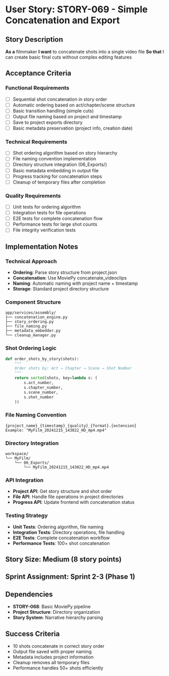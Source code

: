 # User Story: STORY-069 - Simple Concatenation and Export

## Story Description
**As a** filmmaker
**I want** to concatenate shots into a single video file
**So that** I can create basic final cuts without complex editing features

## Acceptance Criteria

### Functional Requirements
- [ ] Sequential shot concatenation in story order
- [ ] Automatic ordering based on act/chapter/scene structure
- [ ] Basic transition handling (simple cuts)
- [ ] Output file naming based on project and timestamp
- [ ] Save to project exports directory
- [ ] Basic metadata preservation (project info, creation date)

### Technical Requirements
- [ ] Shot ordering algorithm based on story hierarchy
- [ ] File naming convention implementation
- [ ] Directory structure integration (06_Exports/)
- [ ] Basic metadata embedding in output file
- [ ] Progress tracking for concatenation steps
- [ ] Cleanup of temporary files after completion

### Quality Requirements
- [ ] Unit tests for ordering algorithm
- [ ] Integration tests for file operations
- [ ] E2E tests for complete concatenation flow
- [ ] Performance tests for large shot counts
- [ ] File integrity verification tests

## Implementation Notes

### Technical Approach
- **Ordering**: Parse story structure from project.json
- **Concatenation**: Use MoviePy concatenate_videoclips
- **Naming**: Automatic naming with project name + timestamp
- **Storage**: Standard project directory structure

### Component Structure
```
app/services/assembly/
├── concatenation_engine.py
├── story_ordering.py
├── file_naming.py
├── metadata_embedder.py
└── cleanup_manager.py
```

### Shot Ordering Logic
```python
def order_shots_by_story(shots):
    """
    Order shots by: Act → Chapter → Scene → Shot Number
    """
    return sorted(shots, key=lambda s: (
        s.act_number,
        s.chapter_number,
        s.scene_number,
        s.shot_number
    ))
```

### File Naming Convention
```
{project_name}_{timestamp}_{quality}_{format}.{extension}
Example: "MyFilm_20241215_143022_HD_mp4.mp4"
```

### Directory Integration
```
workspace/
└── MyFilm/
    └── 06_Exports/
        └── MyFilm_20241215_143022_HD_mp4.mp4
```

### API Integration
- **Project API**: Get story structure and shot order
- **File API**: Handle file operations in project directories
- **Progress API**: Update frontend with concatenation status

### Testing Strategy
- **Unit Tests**: Ordering algorithm, file naming
- **Integration Tests**: Directory operations, file handling
- **E2E Tests**: Complete concatenation workflow
- **Performance Tests**: 100+ shot concatenation

## Story Size: **Medium (8 story points)**

## Sprint Assignment: **Sprint 2-3 (Phase 1)**

## Dependencies
- **STORY-068**: Basic MoviePy pipeline
- **Project Structure**: Directory organization
- **Story System**: Narrative hierarchy parsing

## Success Criteria
- 10 shots concatenate in correct story order
- Output file saved with proper naming
- Metadata includes project information
- Cleanup removes all temporary files
- Performance handles 50+ shots efficiently